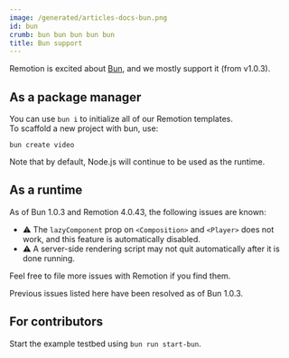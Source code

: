 ```yaml
---
image: /generated/articles-docs-bun.png
id: bun
crumb: bun bun bun bun bun
title: Bun support
---
```


Remotion is excited about [Bun](https://bun.sh), and we mostly support it (from v1.0.3).

## As a package manager

You can use `bun i` to initialize all of our Remotion templates.  
To scaffold a new project with bun, use:

```
bun create video
```

Note that by default, Node.js will continue to be used as the runtime.

## As a runtime

As of Bun 1.0.3 and Remotion 4.0.43, the following issues are known:

- ⚠️ The `lazyComponent` prop on `<Composition>` and `<Player>` does not work, and this feature is automatically disabled.
- ⚠️ A server-side rendering script may not quit automatically after it is done running.

Feel free to file more issues with Remotion if you find them.

Previous issues listed here have been resolved as of Bun 1.0.3.

## For contributors

Start the example testbed using `bun run start-bun`.
